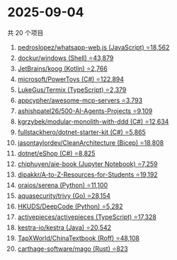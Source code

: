 # 2025-09-04

共 20 个项目

<!-- BEGIN GITHUB -->
<!-- 最后更新时间 2025-09-04 11:20:25 +0800 -->
1. [pedroslopez/whatsapp-web.js (JavaScript) ⭐18,562](https://github.com/pedroslopez/whatsapp-web.js)
1. [dockur/windows (Shell) ⭐43,879](https://github.com/dockur/windows)
1. [JetBrains/koog (Kotlin) ⭐2,766](https://github.com/JetBrains/koog)
1. [microsoft/PowerToys (C#) ⭐122,894](https://github.com/microsoft/PowerToys)
1. [LukeGus/Termix (TypeScript) ⭐2,379](https://github.com/LukeGus/Termix)
1. [appcypher/awesome-mcp-servers ⭐3,793](https://github.com/appcypher/awesome-mcp-servers)
1. [ashishpatel26/500-AI-Agents-Projects ⭐9,109](https://github.com/ashishpatel26/500-AI-Agents-Projects)
1. [kgrzybek/modular-monolith-with-ddd (C#) ⭐12,634](https://github.com/kgrzybek/modular-monolith-with-ddd)
1. [fullstackhero/dotnet-starter-kit (C#) ⭐5,865](https://github.com/fullstackhero/dotnet-starter-kit)
1. [jasontaylordev/CleanArchitecture (Bicep) ⭐18,808](https://github.com/jasontaylordev/CleanArchitecture)
1. [dotnet/eShop (C#) ⭐8,825](https://github.com/dotnet/eShop)
1. [chiphuyen/aie-book (Jupyter Notebook) ⭐7,259](https://github.com/chiphuyen/aie-book)
1. [dipakkr/A-to-Z-Resources-for-Students ⭐19,192](https://github.com/dipakkr/A-to-Z-Resources-for-Students)
1. [oraios/serena (Python) ⭐11,100](https://github.com/oraios/serena)
1. [aquasecurity/trivy (Go) ⭐28,154](https://github.com/aquasecurity/trivy)
1. [HKUDS/DeepCode (Python) ⭐5,282](https://github.com/HKUDS/DeepCode)
1. [activepieces/activepieces (TypeScript) ⭐17,328](https://github.com/activepieces/activepieces)
1. [kestra-io/kestra (Java) ⭐20,542](https://github.com/kestra-io/kestra)
1. [TapXWorld/ChinaTextbook (Roff) ⭐48,108](https://github.com/TapXWorld/ChinaTextbook)
1. [carthage-software/mago (Rust) ⭐823](https://github.com/carthage-software/mago)
<!-- END GITHUB -->